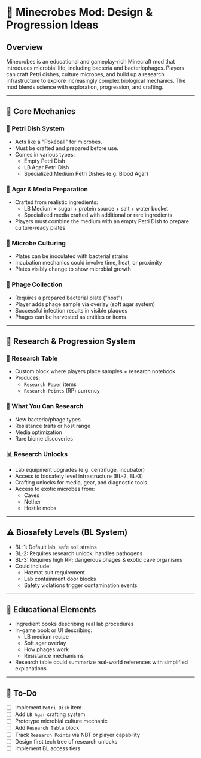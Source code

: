 # 🧫 Minecrobes Mod: Design & Progression Ideas

## Overview
Minecrobes is an educational and gameplay-rich Minecraft mod that introduces microbial life, including bacteria and bacteriophages. Players can craft Petri dishes, culture microbes, and build up a research infrastructure to explore increasingly complex biological mechanics. The mod blends science with exploration, progression, and crafting.

---

## 💜 Core Mechanics

### 💪 Petri Dish System
- Acts like a "Pokéball" for microbes.
- Must be crafted and prepared before use.
- Comes in various types:
    - Empty Petri Dish
    - LB Agar Petri Dish
    - Specialized Medium Petri Dishes (e.g. Blood Agar)

### 🍳 Agar & Media Preparation
- Crafted from realistic ingredients:
    - LB Medium = sugar + protein source + salt + water bucket
    - Specialized media crafted with additional or rare ingredients
- Players must combine the medium with an empty Petri Dish to prepare culture-ready plates

### 🧬 Microbe Culturing
- Plates can be inoculated with bacterial strains
- Incubation mechanics could involve time, heat, or proximity
- Plates visibly change to show microbial growth

### 🦠 Phage Collection
- Requires a prepared bacterial plate ("host")
- Player adds phage sample via overlay (soft agar system)
- Successful infection results in visible plaques
- Phages can be harvested as entities or items

---

## 🔬 Research & Progression System

### 🔢 Research Table
- Custom block where players place samples + research notebook
- Produces:
    - `Research Paper` items
    - `Research Points` (RP) currency

### 🌈 What You Can Research
- New bacteria/phage types
- Resistance traits or host range
- Media optimization
- Rare biome discoveries

### 📊 Research Unlocks
- Lab equipment upgrades (e.g. centrifuge, incubator)
- Access to biosafety level infrastructure (BL-2, BL-3)
- Crafting unlocks for media, gear, and diagnostic tools
- Access to exotic microbes from:
    - Caves
    - Nether
    - Hostile mobs

---

## ⚠️ Biosafety Levels (BL System)
- BL-1: Default lab, safe soil strains
- BL-2: Requires research unlock; handles pathogens
- BL-3: Requires high RP; dangerous phages & exotic cave organisms
- Could include:
    - Hazmat suit requirement
    - Lab containment door blocks
    - Safety violations trigger contamination events

---

## 📘 Educational Elements
- Ingredient books describing real lab procedures
- In-game book or UI describing:
    - LB medium recipe
    - Soft agar overlay
    - How phages work
    - Resistance mechanisms
- Research table could summarize real-world references with simplified explanations

---

## 🔖 To-Do
- [ ] Implement `Petri Dish` item
- [ ] Add `LB Agar` crafting system
- [ ] Prototype microbial culture mechanic
- [ ] Add `Research Table` block
- [ ] Track `Research Points` via NBT or player capability
- [ ] Design first tech tree of research unlocks
- [ ] Implement BL access tiers

